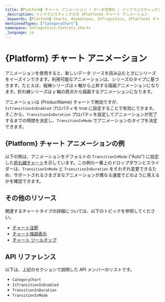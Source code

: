 ```yaml
---
title: {Platform} チャート アニメーション | データ可視化 | インフラジスティックス
_description: インフラジスティックスの {Platform} チャート アニメーション
_keywords: {Platform} Charts, Animations, Infragistics, {Platform} チャート, アニメーション, インフラジスティックス
mentionedTypes: ["CategoryChart"]
namespace: Infragistics.Controls.Charts
_language: ja
---
```


# {Platform} チャート アニメーション

アニメーションを使用すると、新しいデータ ソースを読み込むときにシリーズをイーズインできます。利用可能なアニメーションは、シリーズのタイプに基づきます。たとえば、縦棒シリーズは x 軸から上昇する描画アニメーションになります。折れ線シリーズは y 軸の原点から描画するアニメーションになります。

アニメーションは {ProductName} チャートで無効ですが、`IsTransitionInEnabled` プロパティを true に設定することで有効にできます。そこから、`TransitionInDuration` プロパティを設定してアニメーションが完了するまでの時間を決定し、`TransitionInMode` でアニメーションのタイプを決定できます。

## {Platform} チャート アニメーションの例

以下の例は、アニメーションをデフォルトの `TransitionInMode` ("Auto") に設定した[折れ線チャート](../types/line-chart.md)を示しています。この例の一番上のドロップダウンとスライダーは、`TransitionInMode` と `TransitionInDuration` をそれぞれ変更できるため、サポートされるさまざまなアニメーションが異なる速度でどのように見えるかを確認できます。

<code-view style="height: 500px"
           data-demos-base-url="{environment:dvDemosBaseUrl}"
           iframe-src="{environment:dvDemosBaseUrl}/charts/category-chart-line-chart-with-animations"
           alt="{Platform} 構成オプションの例"
           github-src="charts/category-chart/line-chart-with-animations">
</code-view>

<div class="divider--half"></div>

## その他のリソース

関連するチャートタイプの詳細については、以下のトピックを参照してください。

- [チャート注釈](chart-annotations.md)
- [チャート強調表示](chart-highlighting.md)
- [チャート ツールチップ](chart-tooltips.md)

## API リファレンス

以下は、上記のセクションで説明した API メンバーのリストです。

- `CategoryChart`
- `IsTransitionInEnabled`
- `TransitionInDuration`
- `TransitionInMode`